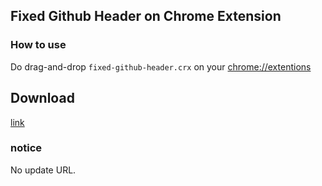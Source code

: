 ## Fixed Github Header on Chrome Extension

### How to use
Do drag-and-drop ```fixed-github-header.crx``` on your [chrome://extentions](chrome://extensions/)

## Download
[link](https://github.com/watilde/fixed-github-header/releases)

### notice
No update URL.
